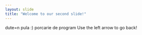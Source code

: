 ```yaml
---
layout: slide
title: "Welcome to our second slide!"
---
```

dute=n pula :) porcarie de program
Use the left arrow to go back!
